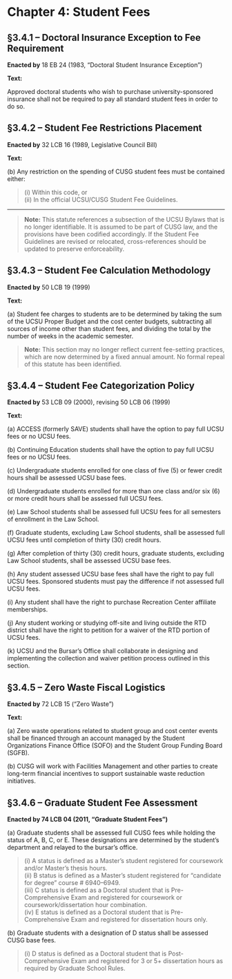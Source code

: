 # Chapter 4: Student Fees

## §3.4.1 – Doctoral Insurance Exception to Fee Requirement

**Enacted by** 18 EB 24 (1983, “Doctoral Student Insurance Exception”)

**Text:**

Approved doctoral students who wish to purchase university-sponsored insurance shall not be required to pay all standard student fees in order to do so.

## §3.4.2 – Student Fee Restrictions Placement

**Enacted by** 32 LCB 16 (1989, Legislative Council Bill)

**Text:**

(b) Any restriction on the spending of CUSG student fees must be contained either:  
> (i) Within this code, or  
> (ii) In the official UCSU/CUSG Student Fee Guidelines.

---
>**Note:** This statute references a subsection of the UCSU Bylaws that is no longer identifiable. It is assumed to be part of CUSG law, and the provisions have been codified accordingly. If the Student Fee Guidelines are revised or relocated, cross-references should be updated to preserve enforceability.

## §3.4.3 – Student Fee Calculation Methodology

**Enacted by** 50 LCB 19 (1999)

**Text:**

(a) Student fee charges to students are to be determined by taking the sum of the UCSU Proper Budget and the cost center budgets, subtracting all sources of income other than student fees, and dividing the total by the number of weeks in the academic semester.

> **Note:** This section may no longer reflect current fee-setting practices, which are now determined by a fixed annual amount. No formal repeal of this statute has been identified.


## §3.4.4 – Student Fee Categorization Policy

**Enacted by** 53 LCB 09 (2000), revising 50 LCB 06 (1999)

**Text:**

(a) ACCESS (formerly SAVE) students shall have the option to pay full UCSU fees or no UCSU fees.

(b) Continuing Education students shall have the option to pay full UCSU fees or no UCSU fees.

(c) Undergraduate students enrolled for one class of five (5) or fewer credit hours shall be assessed UCSU base fees.

(d) Undergraduate students enrolled for more than one class and/or six (6) or more credit hours shall be assessed full UCSU fees.

(e) Law School students shall be assessed full UCSU fees for all semesters of enrollment in the Law School.

(f) Graduate students, excluding Law School students, shall be assessed full UCSU fees until completion of thirty (30) credit hours.

(g) After completion of thirty (30) credit hours, graduate students, excluding Law School students, shall be assessed UCSU base fees.

(h) Any student assessed UCSU base fees shall have the right to pay full UCSU fees. Sponsored students must pay the difference if not assessed full UCSU fees.

(i) Any student shall have the right to purchase Recreation Center affiliate memberships.

(j) Any student working or studying off-site and living outside the RTD district shall have the right to petition for a waiver of the RTD portion of UCSU fees.

(k) UCSU and the Bursar’s Office shall collaborate in designing and implementing the collection and waiver petition process outlined in this section.


## §3.4.5 – Zero Waste Fiscal Logistics  
**Enacted by** 72 LCB 15 (“Zero Waste”)

**Text:**

(a) Zero waste operations related to student group and cost center events shall be financed through an account managed by the Student Organizations Finance Office (SOFO) and the Student Group Funding Board (SGFB).

(b) CUSG will work with Facilities Management and other parties to create long-term financial incentives to support sustainable waste reduction initiatives.


## §3.4.6 – Graduate Student Fee Assessment  
**Enacted by 74 LCB 04 (2011, “Graduate Student Fees”)**

(a) Graduate students shall be assessed full CUSG fees while holding the status of A, B, C, or E. These designations are determined by the student’s department and relayed to the bursar’s office.

> (i) A status is defined as a Master’s student registered for coursework and/or Master’s thesis hours.  
> (ii) B status is defined as a Master’s student registered for “candidate for degree” course # 6940–6949.  
> (iii) C status is defined as a Doctoral student that is Pre-Comprehensive Exam and registered for coursework or coursework/dissertation hour combination.  
> (iv) E status is defined as a Doctoral student that is Pre-Comprehensive Exam and registered for dissertation hours only.

(b) Graduate students with a designation of D status shall be assessed CUSG base fees.

> (i) D status is defined as a Doctoral student that is Post-Comprehensive Exam and registered for 3 or 5+ dissertation hours as required by Graduate School Rules.
